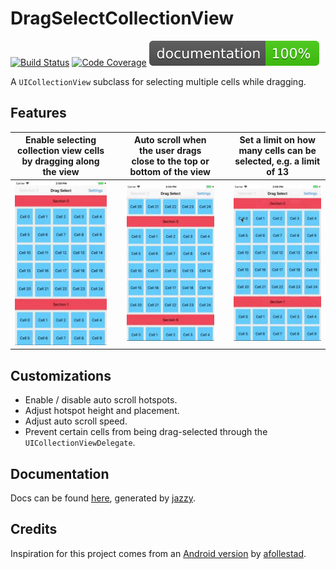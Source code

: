 # DragSelectCollectionView

[![Build Status][travis-badge]][travis] [![Code Coverage][codecov-badge]][codecov] [![Documentation](docs/badge.svg)](https://haskelash.github.io/DragSelectCollectionView/docs/index.html)

A `UICollectionView` subclass for selecting multiple cells while dragging.

## Features

Enable selecting collection view cells by dragging along the view | &nbsp; | Auto scroll when the user drags close to the top or bottom of the view | &nbsp; | Set a limit on how many cells can be selected, e.g. a limit of 13
:---------------------------:|--------|:----------------------------:|--------|:---------------------------:
![dragging example](gifs/dragging.gif) | &nbsp; | ![auto scroll example](gifs/hotspots.gif) | &nbsp; | ![selection limit example](gifs/limit.gif)

## Customizations

- Enable / disable auto scroll hotspots.
- Adjust hotspot height and placement.
- Adjust auto scroll speed.
- Prevent certain cells from being drag-selected through the `UICollectionViewDelegate`.

## Documentation

Docs can be found [here](https://haskelash.github.io/DragSelectCollectionView/docs/index.html), generated by [jazzy](https://github.com/realm/jazzy).

## Credits

Inspiration for this project comes from an [Android version](https://github.com/afollestad/drag-select-recyclerview) by [afollestad](https://github.com/afollestad). 

[travis-badge]: https://travis-ci.org/haskelash/DragSelectCollectionView.svg?branch=master
[travis]: https://travis-ci.org/haskelash/DragSelectCollectionView
[codecov-badge]: https://codecov.io/gh/haskelash/DragSelectCollectionView/branch/master/graph/badge.svg
[codecov]: https://codecov.io/gh/haskelash/DragSelectCollectionView
